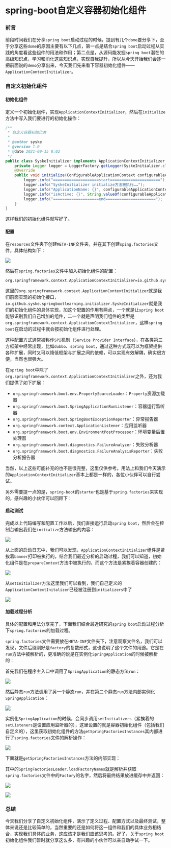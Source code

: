 # spring-boot自定义容器初始化组件

### 前言

前段时间我们在分享`spring boot`启动过程的时候，提到有几个`dome`要分享下，至于分享这些`dome`的原因主要有以下几点，第一点是结合`spring boot`启动过程从实践的角度看这些组件的用法和作用；第二点是，从源码能发掘`spring boot`潜在的高级知识点，学习和消化这些知识点，实现自我提升，所以从今天开始我们会逐一把前面说的`demo`分享出来，今天我们先来看下容器初始化组件——`ApplicationContextInitializer`。

### 自定义初始化组件

#### 初始化组件

定义一个初始化组件，实现`ApplicationContextInitializer`，然后在`initialize`方法中写入我们要进行的初始化操作：

```java
/**
 * 自定义容器初始化类
 *
 * @author syske
 * @version 1.0
 * @date 2021-09-15 8:02
 */
public class SyskeInitializer implements ApplicationContextInitializer {
    private Logger logger = LoggerFactory.getLogger(SyskeInitializer.class);
    @Override
    public void initialize(ConfigurableApplicationContext configurableApplicationContext) {
        logger.info("====================start======================");
        logger.info("SyskeInitializer initialize方法被执行……");
        logger.info("ApplicationName: {}", configurableApplicationContext.getApplicationName());
        logger.info("isActive: {}", String.valueOf(configurableApplicationContext.isActive()));
        logger.info("====================end======================");
    }
}
```

这样我们的初始化组件就写好了。

#### 配置

在`resources`文件夹下创建`META-INF`文件夹，并在其下创建`sping.factories`文件，具体结构如下：

![](https://gitee.com/sysker/picBed/raw/master/20210915083035.png)

然后在`spring.factories`文件中加入初始化组件的配置：

```properties
org.springframework.context.ApplicationContextInitializer=io.github.syske.springbootlearning.initializer.SyskeInitializer
```

这里的`org.springframework.context.ApplicationContextInitializer`就是我们前面实现的初始化接口，`io.github.syske.springbootlearning.initializer.SyskeInitializer`就是我们的初始化组件的具体实现，加这个配置的作用有两点，一个就是让`spring boot`能够识别我们自己增加的组件，二一个就是声明我们组件的类型是`org.springframework.context.ApplicationContextInitializer`，这样`spring boot`在启动的过程中就会按初始化组件进行处理。

这种配置方式通常被称作`SPI`机制（`Service Provider Interface`），在各类第三方框架中经常出现，比如`dubbo`、`spring boot`，通过这种方式既可以为框架提供各种扩展，同时又可以降低框架与扩展之间的依赖，可以实现有效解耦，确实很方便，当然也很强大。

在`spring boot`中除了`org.springframework.context.ApplicationContextInitializer`之外，还为我们提供了如下扩展：

- `org.springframework.boot.env.PropertySourceLoader`：`Property`资源加载器
- `org.springframework.boot.SpringApplicationRunListener`：容器运行监听器
- `org.springframework.boot.SpringBootExceptionReporter`：异常报告器
- `org.springframework.context.ApplicationListener`：应用监听器
- `org.springframework.boot.env.EnvironmentPostProcessor`：环境变量后置处理器
- `org.springframework.boot.diagnostics.FailureAnalyzer`：失败分析器
- `org.springframework.boot.diagnostics.FailureAnalysisReporter`：失败分析报告器

当然，以上这些可能补充的也不是很完整，这里仅供参考。用法上和我们今天演示的`ApplicationContextInitializer`基本上都是一样的，各位小伙伴可以自行尝试。

另外需要提一点的是，`spring-boot`的`starter`也是基于`spring.factories`来实现的，感兴趣的小伙伴可以回顾下：





#### 启动测试

完成以上代码编写和配置工作以后，我们直接运行启动`spring boot`，然后会在控制台输出我们在`initialize`方法输出的内容：

![](https://gitee.com/sysker/picBed/raw/master/20210915081858.png)

从上面的启动日志中，我们可以发现，`ApplicationContextInitializer`组件是紧挨着`banner`打印被执行的，结合我们最近分析的启动过程，我们可以知道，初始化组件是在`prepareContext`方法中被执行的，而这个方法是紧挨着容器创建的：

![](https://gitee.com/sysker/picBed/raw/master/20210915085854.png)

从`setInitializer`方法这里我们可以看到，我们自己定义的`ApplicationContextInitalizer`已经被注册到`initializers`中了

![](https://gitee.com/sysker/picBed/raw/master/20210915081441.png)



#### 加载过程分析

具体的配置和用法分享完了，下面我们结合最近研究的`spring boot`启动过程分析下`spring.factories`的加载过程。

`spring.factories`文件需要放在`META-INF`文件夹下，注意观察文件名，我们可以发现，文件后缀刚好是`factory`的复数形式，这也说明了这个文件的用途。它是在`run`方法中被解析的，更准确的说是在实例化`SpringApplication`的时候被解析的：

首先我们在程序主入口中调用了`SpringApplication`的静态方法`run`：

![](https://gitee.com/sysker/picBed/raw/master/20210915081735.png)

然后静态`run`方法调用了另一个静态`run`，并在第二个静态`run`方法内部实例化`SpringApplication`：

![](https://gitee.com/sysker/picBed/raw/master/20210915081608.png)

实例化`SpringApplication`的时候，会同步调用`setInitializers`（紧挨着的`setListeners`是设置应用监听器的），这里设置的就是容器初始化组件（包括我们自定义的），这里获取初始化组件的方法`getSpringFactoriesInstances`其内部进行了`spring.factories`文件的解析操作：

![](https://gitee.com/sysker/picBed/raw/master/20210915081523.png)

下面就是`getSpringFactoriesInstances`方法的内部实现：

其中的`SpringFactoriesLoader.loadFactoryNames`就是解析并获取`spring.factories`文件中的`Factory`的名字，然后将最终结果放进缓存中并返回：

![](https://gitee.com/sysker/picBed/raw/master/20210915082048.png)

![](https://gitee.com/sysker/picBed/raw/master/loadFactoryNames.jpg)

### 总结

今天我们分享了自定义初始化组件，演示了定义过程、配置方式以及最终测试，整体来说还是比较简单的，当然重要的还是如何将这一组件和我们的具体业务相结合，实现我们具体的业务，这应该才是我们应该思考的。好了，关于`spring boot`初始化组件我们暂时就分享这么多，有兴趣的小伙伴可以亲自动手试一下。






